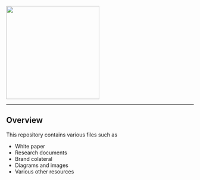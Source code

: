 [<img src="https://github.com/HonestInsurance/Resources/tree/master/branding/HIC_Logo_Vertical.png" width="250">](https://www.honestinsurance.net)

-----------------------

## Overview

This repository contains various files such as
* White paper
* Research documents
* Brand colateral
* Diagrams and images
* Various other resources

